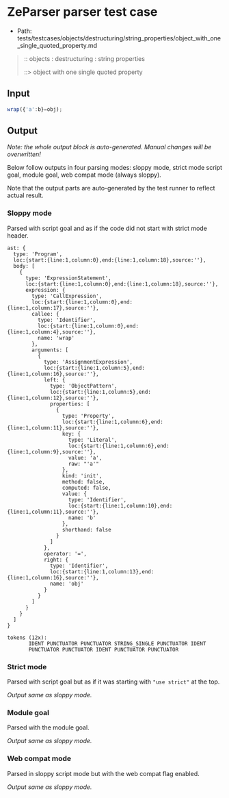 # ZeParser parser test case

- Path: tests/testcases/objects/destructuring/string_properties/object_with_one_single_quoted_property.md

> :: objects : destructuring : string properties
>
> ::> object with one single quoted property

## Input

`````js
wrap({'a':b}=obj);
`````

## Output

_Note: the whole output block is auto-generated. Manual changes will be overwritten!_

Below follow outputs in four parsing modes: sloppy mode, strict mode script goal, module goal, web compat mode (always sloppy).

Note that the output parts are auto-generated by the test runner to reflect actual result.

### Sloppy mode

Parsed with script goal and as if the code did not start with strict mode header.

`````
ast: {
  type: 'Program',
  loc:{start:{line:1,column:0},end:{line:1,column:18},source:''},
  body: [
    {
      type: 'ExpressionStatement',
      loc:{start:{line:1,column:0},end:{line:1,column:18},source:''},
      expression: {
        type: 'CallExpression',
        loc:{start:{line:1,column:0},end:{line:1,column:17},source:''},
        callee: {
          type: 'Identifier',
          loc:{start:{line:1,column:0},end:{line:1,column:4},source:''},
          name: 'wrap'
        },
        arguments: [
          {
            type: 'AssignmentExpression',
            loc:{start:{line:1,column:5},end:{line:1,column:16},source:''},
            left: {
              type: 'ObjectPattern',
              loc:{start:{line:1,column:5},end:{line:1,column:12},source:''},
              properties: [
                {
                  type: 'Property',
                  loc:{start:{line:1,column:6},end:{line:1,column:11},source:''},
                  key: {
                    type: 'Literal',
                    loc:{start:{line:1,column:6},end:{line:1,column:9},source:''},
                    value: 'a',
                    raw: "'a'"
                  },
                  kind: 'init',
                  method: false,
                  computed: false,
                  value: {
                    type: 'Identifier',
                    loc:{start:{line:1,column:10},end:{line:1,column:11},source:''},
                    name: 'b'
                  },
                  shorthand: false
                }
              ]
            },
            operator: '=',
            right: {
              type: 'Identifier',
              loc:{start:{line:1,column:13},end:{line:1,column:16},source:''},
              name: 'obj'
            }
          }
        ]
      }
    }
  ]
}

tokens (12x):
       IDENT PUNCTUATOR PUNCTUATOR STRING_SINGLE PUNCTUATOR IDENT
       PUNCTUATOR PUNCTUATOR IDENT PUNCTUATOR PUNCTUATOR
`````

### Strict mode

Parsed with script goal but as if it was starting with `"use strict"` at the top.

_Output same as sloppy mode._

### Module goal

Parsed with the module goal.

_Output same as sloppy mode._

### Web compat mode

Parsed in sloppy script mode but with the web compat flag enabled.

_Output same as sloppy mode._
